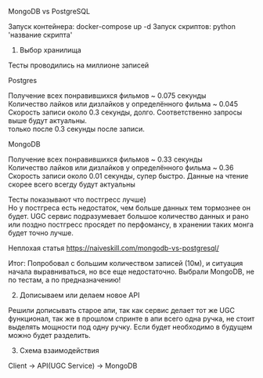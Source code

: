MongoDB vs PostgreSQL

Запуск контейнера: docker-compose up -d
Запуск скриптов: python 'название скрипта'


1. Выбор хранилища

Тесты проводились на миллионе записей

Postgres

Получение всех понравившихся фильмов ~ 0.075 секунды<br>
Количество лайков или дизлайков у определённого фильма ~ 0.045<br>
Скорость записи около 0.3 секунды, долго. Соответственно запросы выше будут актуальны.<br>
только после 0.3 секунды после записи.

MongoDB

Получение всех понравившихся фильмов ~ 0.33 секунды<br>
Количество лайков или дизлайков у определённого фильма ~ 0.36<br>
Скорость записи около 0.01 секунды, супер быстро. Данные на чтение скорее всего всегду будут актуальны<br>

Тесты показывают что постгресс лучше)<br>
Но у постгреса есть недостаток, чем больше данных тем тормознее он будет. UGC сервис подразумевает большое количество данных и рано или поздно постгресс просядет по перфомансу, в хранении таких монга будет точно лучше.

Неплохая статья https://naiveskill.com/mongodb-vs-postgresql/

Итог: Попробовал с большим количеством записей (10м), и ситуация начала выравниваться, но все еще недостаточно. Выбрали MongoDB, не по тестам, а по предназначению!

2. Дописываем или делаем новое API

Решили дописывать старое апи, так как сервис делает тот же UGC функционал, так же в прошлом спринте в апи всего одна ручка, не стоит выделять мощности под одну ручку. Если будет необходимо в будущем можно будет разделить.

3. Схема взаимодействия

Client -> API(UGC Service) -> MongoDB
